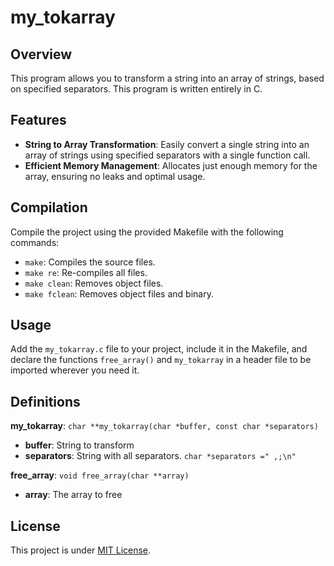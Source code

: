 
# my_tokarray

## Overview
This program allows you to transform a string into an array of strings, based on specified separators. This program is written entirely in C.

## Features
- **String to Array Transformation**: Easily convert a single string into an array of strings using specified separators with a single function call.
- **Efficient Memory Management**: Allocates just enough memory for the array, ensuring no leaks and optimal usage.

## Compilation
Compile the project using the provided Makefile with the following commands:
- `make`: Compiles the source files.
- `make re`: Re-compiles all files.
- `make clean`: Removes object files.
- `make fclean`: Removes object files and binary.

## Usage
Add the ```my_tokarray.c``` file to your project, include it in the Makefile, and declare the functions ```free_array()``` and ```my_tokarray``` in a header file to be imported wherever you need it.

## Definitions
**my_tokarray**:
```char **my_tokarray(char *buffer, const char *separators)```  
- **buffer**: String to transform  
- **separators**: String with all separators. ```char *separators =" ,;\n"```

**free_array**:
```void free_array(char **array)```  
- **array**: The array to free 

## License
This project is under [MIT License](https://github.com/Fohz67/my_tokarray/main/LICENSE).

